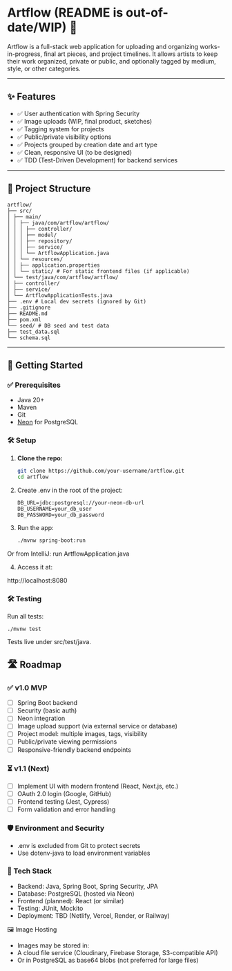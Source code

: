 # Artflow (README is out-of-date/WIP) 🎨

Artflow is a full-stack web application for uploading and organizing works-in-progress, final art pieces, and project timelines. It allows artists to keep their work organized, private or public, and optionally tagged by medium, style, or other categories.

---

## ✨ Features

- ✅ User authentication with Spring Security
- ✅ Image uploads (WIP, final product, sketches)
- ✅ Tagging system for projects
- ✅ Public/private visibility options
- ✅ Projects grouped by creation date and art type
- ✅ Clean, responsive UI (to be designed)
- ✅ TDD (Test-Driven Development) for backend services

---

## 📁 Project Structure

    artflow/
    ├── src/
    │ ├── main/
    │ │ ├── java/com/artflow/artflow/
    │ │ │ ├── controller/
    │ │ │ ├── model/
    │ │ │ ├── repository/
    │ │ │ ├── service/
    │ │ │ └── ArtflowApplication.java
    │ │ └── resources/
    │ │ ├── application.properties
    │ │ └── static/ # For static frontend files (if applicable)
    │ └── test/java/com/artflow/artflow/
    │ ├── controller/
    │ ├── service/
    │ └── ArtflowApplicationTests.java
    ├── .env # Local dev secrets (ignored by Git)
    ├── .gitignore
    ├── README.md
    ├── pom.xml
    └── seed/ # DB seed and test data
    ├── test_data.sql
    └── schema.sql


---

## 🚀 Getting Started

### ✅ Prerequisites

- Java 20+
- Maven
- Git
- [Neon](https://neon.tech) for PostgreSQL

### 🛠️ Setup

1. **Clone the repo:**

   ```bash
   git clone https://github.com/your-username/artflow.git
   cd artflow

2. Create .env in the root of the project:

    ```text
    DB_URL=jdbc:postgresql://your-neon-db-url
    DB_USERNAME=your_db_user
    DB_PASSWORD=your_db_password

3. Run the app:

    ```bash
    ./mvnw spring-boot:run

Or from IntelliJ: run ArtflowApplication.java

4. Access it at:

http://localhost:8080

### 🛠️ Testing
Run all tests:

    ./mvnw test

Tests live under src/test/java.

## 🛣️ Roadmap
### ✅ v1.0 MVP
-[ ] Spring Boot backend
-[ ] Security (basic auth)
-[ ] Neon integration
-[ ] Image upload support (via external service or database)
-[ ] Project model: multiple images, tags, visibility
-[ ] Public/private viewing permissions
-[ ] Responsive-friendly backend endpoints

### ⏳ v1.1 (Next)
-[ ] Implement UI with modern frontend (React, Next.js, etc.)
-[ ] OAuth 2.0 login (Google, GitHub)
-[ ] Frontend testing (Jest, Cypress)
-[ ] Form validation and error handling

### 🛡️ Environment and Security
- .env is excluded from Git to protect secrets
- Use dotenv-java to load environment variables

### 🧰 Tech Stack
- Backend: Java, Spring Boot, Spring Security, JPA
- Database: PostgreSQL (hosted via Neon)
- Frontend (planned): React (or similar)
- Testing: JUnit, Mockito
- Deployment: TBD (Netlify, Vercel, Render, or Railway)

🖼️ Image Hosting
- Images may be stored in:
- A cloud file service (Cloudinary, Firebase Storage, S3-compatible API)
- Or in PostgreSQL as base64 blobs (not preferred for large files)
